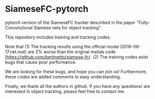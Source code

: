 # SiameseFC-pytorch

pytorch version of the SiameseFC tracker descirbed in the paper "Fully-Convolutional Siamese nets for object tracking".

This repository includes training and tracking codes.

Note that
(1) The tracking results using the official model (2016-08-17.net.mat) are 2% worse than the original matlab code (https://github.com/bertinetto/siamese-fc).
(2) The training codes exist bugs that cause poor performance.

We are looking for these bugs, and hope you can join us! Furthermore, these codes are added comments to easy understanding.

Finally, we thank all the authors in github. If you have any questions/ are interested in object tracking, please feel free to contact me. 
